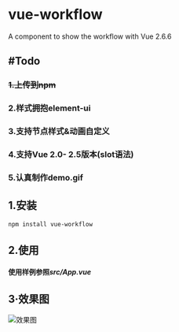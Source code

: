 # vue-workflow
A component to show the workflow with Vue 2.6.6

## #Todo
### ~~1.上传到npm~~
### 2.样式拥抱element-ui
### 3.支持节点样式&动画自定义
### 4.支持Vue 2.0- 2.5版本(slot语法)
### 5.认真制作demo.gif

## 1.安装
`npm install vue-workflow`

## 2.使用
#### 使用样例参照*src/App.vue*

## 3·效果图
![效果图](https://github.com/cvSoldier/vue-workflow/blob/master/src/assets/demo.gif)
